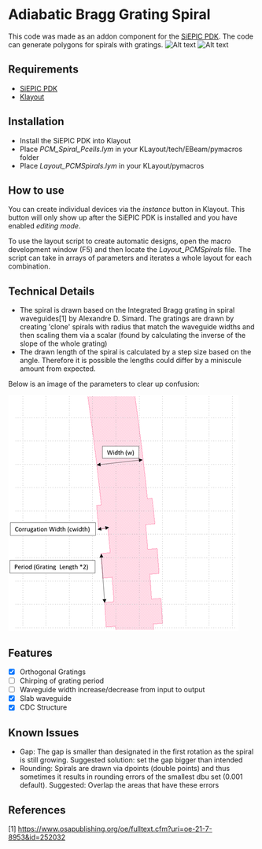 # Adiabatic Bragg Grating Spiral

This code was made as an addon component for the [SiEPIC PDK](https://github.com/lukasc-ubc/SiEPIC_EBeam_PDK/). The code can generate polygons for spirals with gratings.
![Alt text](/images/spiralcdc.PNG)
![Alt text](/images/gratings.PNG)

## Requirements
- [SiEPIC PDK](https://github.com/lukasc-ubc/SiEPIC_EBeam_PDK)
- [Klayout](https://www.klayout.de/)

## Installation
- Install the SiEPIC PDK into Klayout
- Place *PCM_Spiral_Pcells.lym* in your KLayout/tech/EBeam/pymacros folder
- Place *Layout_PCMSpirals.lym* in your KLayout/pymacros

## How to use
You can create individual devices via the *instance* button in Klayout. This button will only show up after the SiEPIC PDK is installed and you have enabled *editing mode*.

To use the layout script to create automatic designs, open the macro development window (F5) and then locate the *Layout_PCMSpirals* file. The script can take in arrays of parameters and iterates a whole layout for each combination.

## Technical Details
- The spiral is drawn based on the Integrated Bragg grating in spiral waveguides[1] by Alexandre D. Simard. The gratings are drawn by creating 'clone' spirals with radius that match the waveguide widths and then scaling them via a scalar (found by calculating the inverse of the slope of the whole grating)
- The drawn length of the spiral is calculated by a step size based on the angle. Therefore it is possible the lengths could differ by a miniscule amount from expected.

Below is an image of the parameters to clear up confusion:

![Alt text](/images/Parameters.PNG)

## Features
- [x] Orthogonal Gratings
- [ ] Chirping of grating period
- [ ] Waveguide width increase/decrease from input to output
- [x] Slab waveguide
- [x] CDC Structure

## Known Issues
- Gap: The gap is smaller than designated in the first rotation as the spiral is still growing. Suggested solution: set the gap bigger than intended
- Rounding: Spirals are drawn via dpoints (double points) and thus sometimes it results in rounding errors of the smallest dbu set (0.001 default). Suggested: Overlap the areas that have these errors

## References
[1] https://www.osapublishing.org/oe/fulltext.cfm?uri=oe-21-7-8953&id=252032

